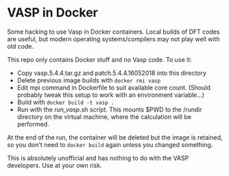 # VASP in Docker

Some hacking to use Vasp in Docker containers. Local builds of DFT
codes are useful, but modern operating systems/compilers may not play
well with old code.

This repo only contains Docker stuff and no Vasp code. To use it:

- Copy vasp.5.4.4.tar.gz and patch.5.4.4.16052018 into this directory
- Delete previous image builds with `docker rmi vasp`
- Edit mpi command in Dockerfile to suit available core count. (Should
  probably tweak this setup to work with an environment variable...)
- Build with `docker build -t vasp .`
- Run with the *run_vasp.sh* script. This mounts $PWD to the /rundir
  directory on the virtual machine, where the calculation will be
  performed.

At the end of the run, the container will be deleted but the image is
retained, so you don't need to `docker build` again unless you changed something.

This is absolutely unofficial and has nothing to do with the VASP
developers. Use at your own risk.
